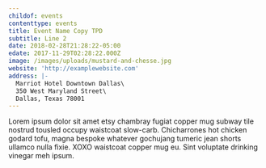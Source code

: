 ```yaml
---
childof: events
contenttype: events
title: Event Name Copy TPD
subtitle: Line 2
date: 2018-02-28T21:28:22-05:00
edate: 2017-11-29T02:28:22.000Z
image: /images/uploads/mustard-and-chesse.jpg
website: 'http://examplewebsite.com'
address: |-
  Marriot Hotel Downtown Dallas\
  350 West Maryland Street\
  Dallas, Texas 78001
---
```

Lorem ipsum dolor sit amet etsy chambray fugiat copper mug subway tile nostrud tousled occupy waistcoat slow-carb. Chicharrones hot chicken godard tofu, magna bespoke whatever gochujang tumeric jean shorts ullamco nulla fixie. XOXO waistcoat copper mug eu. Sint voluptate drinking vinegar meh ipsum.
